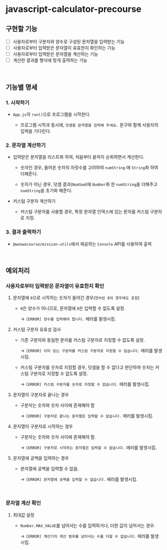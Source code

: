 # javascript-calculator-precourse

## 구현할 기능

- [ ] 사용자로부터 구분자와 양수로 구성된 문자열을 입력받는 기능
- [ ] 사용자로부터 입력받은 문자열이 유효한지 확인하는 기능
- [ ] 사용자로부터 입력받은 문자열을 계산하는 기능
- [ ] 계산한 결과를 형식에 맞게 출력하는 기능

<br>

## 기능별 명세

### 1. 시작하기

- `App.js`의 `run()`으로 프로그램을 시작한다.

  - 프로그램 시작과 동시에, `덧셈할 문자열을 입력해 주세요.` 문구와 함께 사용자의 입력을 기다린다.

### 2. 문자열 계산하기

- 입력받은 문자열을 리스트화 하여, 처음부터 끝까지 순회하면서 계산한다.

  - 숫자인 경우, 들어온 숫자의 자릿수를 고려하여 `numString` 에 `String`화 하여 더해준다.

  - 숫자가 아닌 경우, 덧셈 결과(`NumSum`)에 `Number`화 한 `numString`을 더해주고 `numString`을 초기화 해준다.

- 커스텀 구분자 계산하기

  - 커스텀 구분자를 사용할 경우, 특정 문자열 인덱스에 있는 문자를 커스텀 구분자로 지정.

### 3. 결과 출력하기

- `@woowacourse/mission-utils`에서 제공하는 `Console` API를 사용하여 출력

<br>

## 예외처리

### 사용자로부터 입력받은 문자열이 유효한지 확인

1. 문자열에 `0`으로 시작하는 숫자가 들어간 경우(`연속된 0의 경우에도 포함`)

   - `0`은 양수가 아니므로, 문자열에 `0`은 입력할 수 없도록 설정.

     → `[ERROR] 양수를 입력해야 합니다.` 에러를 발생시킴.

2. 커스텀 구분자 유효성 검사

   - 기존 구분자와 동일한 문자를 커스텀 구분자로 지정할 수 없도록 설정.

     → `[ERROR] 이미 있는 구분자를 커스텀 구분자로 지정할 수 없습니다.` 에러를 발생시킴.

   - 커스텀 구분자를 숫자로 지정할 경우, 덧셈을 할 수 없다고 판단하여 숫자는 커스텀 구분자로 지정할 수 없도록 설정.

     → `[ERROR] 커스텀 구분자를 숫자로 지정할 수 없습니다.` 에러를 발생시킴.

3. 문자열이 구분자로 끝나는 경우

   - 구분자는 숫자와 숫자 사이에 존재해야 함

     → `[ERROR] 구분자로 끝나는 문자열은 입력할 수 없습니다.` 에러를 발생시킴.

4. 문자열이 구분자로 시작하는 경우

   - 구분자는 숫자와 숫자 사이에 존재해야 함.

     → `[ERROR] 구분자로 시작하는 문자열은 입력할 수 없습니다.` 에러를 발생시킴.

5. 문자열에 공백을 입력하는 경우

   - 문자열에 공백을 입력할 수 없음.

     → `[ERROR] 문자열에 공백을 입력할 수 없습니다.` 에러를 발생시킴.

<br>

### 문자열 계산 확인

1. 최대값 설정

   - `Number.MAX_VALUE`를 넘어서는 수를 입력하거나, 더한 값이 넘어서는 경우.

     → `[ERROR] 계산기의 계산 범위를 넘어서는 수를 더할 수 없습니다.` 에러를 발생시킴.
